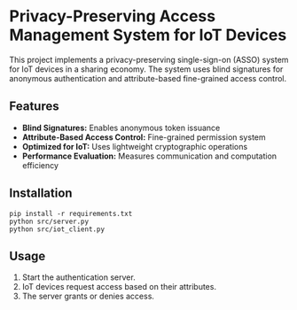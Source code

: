 
# Privacy-Preserving Access Management System for IoT Devices

This project implements a privacy-preserving single-sign-on (ASSO) system for IoT devices in a sharing economy.
The system uses blind signatures for anonymous authentication and attribute-based fine-grained access control.

## Features
- **Blind Signatures:** Enables anonymous token issuance
- **Attribute-Based Access Control:** Fine-grained permission system
- **Optimized for IoT:** Uses lightweight cryptographic operations
- **Performance Evaluation:** Measures communication and computation efficiency

## Installation
```
pip install -r requirements.txt
python src/server.py
python src/iot_client.py
```

## Usage
1. Start the authentication server.
2. IoT devices request access based on their attributes.
3. The server grants or denies access.


